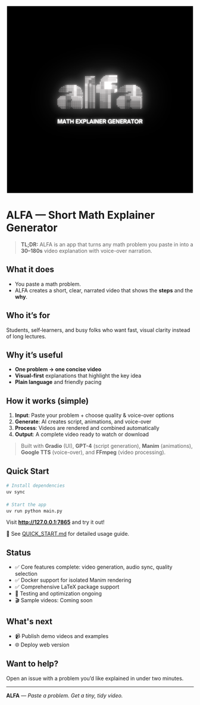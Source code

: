 <div align="center">
	<img src="assets/alfa.png" alt="ALFA Logo" height="50%" />
</div>

# ALFA — Short Math Explainer Generator

> **TL;DR:** ALFA is an app that turns any math problem you paste in into a **30–180s** video explanation with voice-over narration.

## What it does

* You paste a math problem.
* ALFA creates a short, clear, narrated video that shows the **steps** and the **why**.

## Who it’s for

Students, self‑learners, and busy folks who want fast, visual clarity instead of long lectures.

## Why it’s useful

* **One problem → one concise video**
* **Visual-first** explanations that highlight the key idea
* **Plain language** and friendly pacing

## How it works (simple)

1. **Input**: Paste your problem + choose quality & voice-over options
2. **Generate**: AI creates script, animations, and voice-over
3. **Process**: Videos are rendered and combined automatically
4. **Output**: A complete video ready to watch or download

> Built with **Gradio** (UI), **GPT-4** (script generation), **Manim** (animations), **Google TTS** (voice-over), and **FFmpeg** (video processing).

## Quick Start

```bash
# Install dependencies
uv sync

# Start the app
uv run python main.py
```

Visit **http://127.0.0.1:7865** and try it out!

📖 See [QUICK_START.md](QUICK_START.md) for detailed usage guide.

## Status

* ✅ Core features complete: video generation, audio sync, quality selection
* ✅ Docker support for isolated Manim rendering
* ✅ Comprehensive LaTeX package support
* 🚧 Testing and optimization ongoing
* 🎬 Sample videos: Coming soon


## What's next

* 📹 Publish demo videos and examples
* 🌐 Deploy web version

## Want to help?

Open an issue with a problem you’d like explained in under two minutes.

---

**ALFA** — *Paste a problem. Get a tiny, tidy video.*
